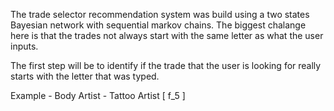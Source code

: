 The trade selector recommendation system was build using a two states Bayesian network with sequential markov chains. The biggest chalange here is that the trades not always start with the same letter as what the user inputs.

The first step will be to identify if the trade that the user is looking for really starts with the letter that was typed.

Example - Body Artist  - Tattoo Artist 
\[ f_5 \]
